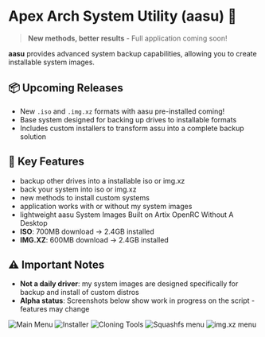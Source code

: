 # Apex Arch System Utility (aasu) 🔄

> **New methods, better results** - Full application coming soon!  

**aasu** provides advanced system backup capabilities, allowing you to create installable system images.

## 📦 Upcoming Releases
- New `.iso` and `.img.xz` formats with aasu pre-installed coming!
- Base system designed for backing up drives to installable formats
- Includes custom installers to transform assu into a complete backup solution

## 🔧 Key Features
- backup other drives into a installable iso or img.xz
- back your system into iso or img.xz
- new methods to install custom systems
- application works with or without my system images
- lightweight aasu System Images Built on Artix OpenRC Without A Desktop
- **ISO**: 700MB download → 2.4GB installed
- **IMG.XZ**: 600MB download → 2.4GB installed


## ⚠️ Important Notes
- **Not a daily driver**: my system images are designed specifically for backup and install of custom distros
- **Alpha status**: Screenshots below show work in progress on the script - features may change

![Main Menu](https://github.com/user-attachments/assets/e3968e52-a73d-484b-85b5-97eb2e3f7c9b)
![Installer](https://github.com/user-attachments/assets/09829840-b892-41a0-b5c1-87bd870e70e1)
![Cloning Tools](https://github.com/user-attachments/assets/1a6d57f3-6652-481d-b6ae-184305c6cac5)
![Squashfs menu](https://github.com/user-attachments/assets/a1088ce9-aad9-4c04-8795-82e1b9b5b56c)
![img.xz menu](https://github.com/user-attachments/assets/630410e4-9af5-4d86-9600-bcef2d2df6dd)



